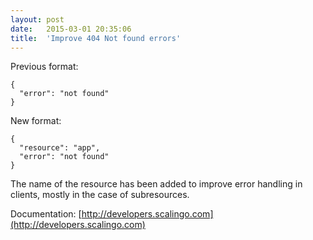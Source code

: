 ```yaml
---
layout:	post
date:	2015-03-01 20:35:06
title:	'Improve 404 Not found errors'
---
```


Previous format:

```
{
  "error": "not found"
}
```

New format:

```
{
  "resource": "app",
  "error": "not found"
}
```

The name of the resource has been added to improve error handling in clients,
mostly in the case of subresources.

Documentation: [http://developers.scalingo.com](http://developers.scalingo.com)
